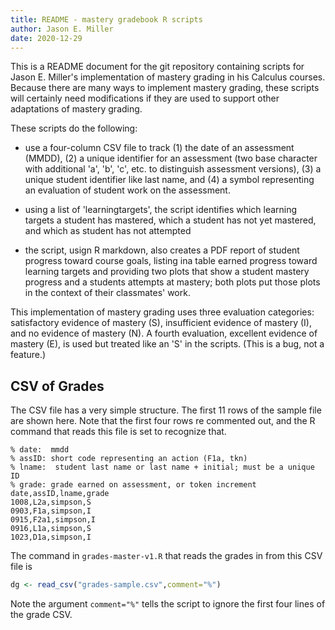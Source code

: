 ```yaml
---
title: README - mastery gradebook R scripts
author: Jason E. Miller
date: 2020-12-29
---
```


This is a README document for the git repository containing scripts for Jason E. Miller's implementation of mastery grading in his Calculus courses.  Because there are many ways to implement mastery grading, these scripts will certainly need modifications if they are used to support other adaptations of mastery grading.

These scripts do the following:

* use a four-column CSV file to track (1) the date of an assessment (MMDD), (2) a unique identifier for an assessment (two base character with additional 'a', 'b', 'c', etc. to distinguish assessment versions), (3) a unique student identifier like last name, and (4) a symbol representing an evaluation of student work on the assessment.

* using a list of 'learningtargets', the script identifies which learning targets a student has mastered, which a student has not yet mastered, and which as student has not attempted

* the script, usign R markdown, also creates a PDF report of student progress toward course goals, listing ina table earned progress toward learning targets and providing two plots that show a student mastery progress and a students attempts at mastery; both plots put those plots in the context of their classmates' work.

This implementation of mastery grading uses three evaluation categories: satisfactory evidence of mastery (S), insufficient evidence of mastery (I), and no evidence of mastery (N).  A fourth evaluation, excellent evidence of mastery (E), is used but treated like an 'S' in the scripts.  (This is a bug, not a feature.)

## CSV of Grades

The CSV file has a very simple structure.  The first 11 rows of the sample file are shown here.  Note that the first four rows re commented out, and the R command that reads this file is set to recognize that.

```text
% date:  mmdd
% assID: short code representing an action (F1a, tkn)
% lname:  student last name or last name + initial; must be a unique ID
% grade: grade earned on assessment, or token increment
date,assID,lname,grade
1008,L2a,simpson,S
0903,F1a,simpson,I
0915,F2a1,simpson,I
0916,L1a,simpson,S
1023,D1a,simpson,I
```

The command in `grades-master-v1.R` that reads the grades in from this CSV file is

```R
dg <- read_csv("grades-sample.csv",comment="%")
```

Note the argument `comment="%"` tells the script to ignore the first four lines of the grade CSV.